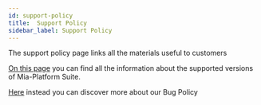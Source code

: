 ```yaml
---
id: support-policy
title:  Support Policy
sidebar_label: Support Policy
---
```

The support policy page links all the materials useful to customers

[On this page](../info/version_policy) you can find all the information about the supported versions of Mia-Platform Suite.

[Here](../info/bug_policy) instead you can discover more about our Bug Policy
